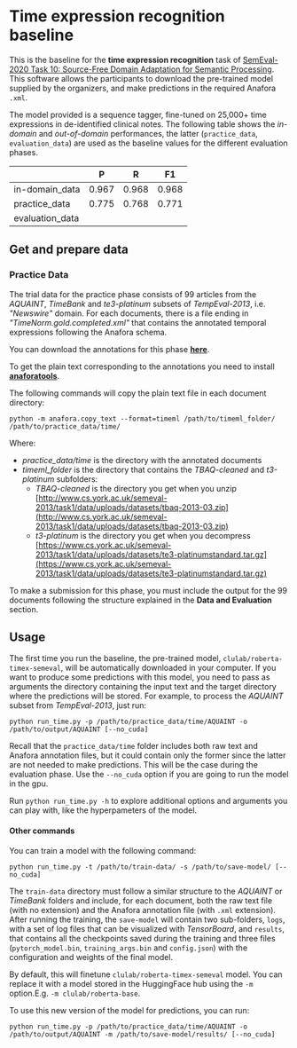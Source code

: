 # Time expression recognition baseline

This is  the baseline for the **time expression recognition** task of [SemEval-2020 Task 10: Source-Free Domain Adaptation for Semantic Processing](https://machine-learning-for-medical-language.github.io/source-free-domain-adaptation/). This software allows the participants to download the pre-trained model supplied by the organizers, and make predictions in the required Anafora `.xml`.

The model provided is a sequence tagger, fine-tuned on 25,000+ time expressions in de-identified clinical notes. The following table shows the _in-domain_ and _out-of-domain_ performances, the latter (`practice_data`, `evaluation_data`) are used as the baseline values for the different evaluation phases.

|                 | P     | R     | F1    |
|-----------------|-------|-------|-------|
| in-domain_data  | 0.967 | 0.968 | 0.968 |
| practice_data   | 0.775 | 0.768 | 0.771 |
| evaluation_data |       |       |       |



## Get and prepare data

### Practice Data

The trial data for the practice phase consists of 99 articles from the _AQUAINT_, _TimeBank_ and _te3-platinum_ subsets of  _TempEval-2013_, i.e. _"Newswire"_ domain. For each documents, there is a file ending in _"TimeNorm.gold.completed.xml"_ that contains the annotated temporal expressions following the Anafora schema.

You can download the annotations for this phase [**here**](https://github.com/Machine-Learning-for-Medical-Language/source-free-domain-adaptation/tree/master/practice_data/time).

To get the plain text corresponding to the annotations you need to install [**anaforatools**](https://pypi.org/project/anaforatools/).

The following commands will copy the plain text file in each document directory:

    python -m anafora.copy_text --format=timeml /path/to/timeml_folder/ /path/to/practice_data/time/

Where:

-   _practice_data/time_ is the directory with the annotated documents
-   _timeml_folder_ is the directory that contains the _TBAQ-cleaned_ and _t3-platinum_ subfolders:
    -   _TBAQ-cleaned_ is the directory you get when you unzip [http://www.cs.york.ac.uk/semeval-2013/task1/data/uploads/datasets/tbaq-2013-03.zip](http://www.cs.york.ac.uk/semeval-2013/task1/data/uploads/datasets/tbaq-2013-03.zip)
    -   _t3-platinum_ is the directory you get when you decompress [https://www.cs.york.ac.uk/semeval-2013/task1/data/uploads/datasets/te3-platinumstandard.tar.gz](https://www.cs.york.ac.uk/semeval-2013/task1/data/uploads/datasets/te3-platinumstandard.tar.gz)

To make a submission for this phase, you must include the output for the 99 documents following the structure explained in the **Data and Evaluation** section.

## Usage


The first time you run the baseline, the pre-trained model, `clulab/roberta-timex-semeval`, will be automatically downloaded in your computer. If you want to produce some predictions with this model, you need to pass as arguments the directory containing the input text and the target directory where the predictions will be stored. For example, to process the _AQUAINT_ subset from _TempEval-2013_, just run:

    python run_time.py -p /path/to/practice_data/time/AQUAINT -o /path/to/output/AQUAINT [--no_cuda]

Recall that the `practice_data/time` folder includes both raw text and Anafora annotation files, but it could contain only the former since the latter are not needed to make predictions. This will be the case during the evaluation phase. Use the `--no_cuda` option if you are going to run the model in the gpu.

Run `python run_time.py -h` to explore additional options and arguments you can play with, like the hyperpameters of the model. 

#### Other commands

You can train a model with the following command:

    python run_time.py -t /path/to/train-data/ -s /path/to/save-model/ [--no_cuda]

The `train-data` directory must follow a similar structure to the _AQUAINT_ or _TimeBank_ folders and include, for each document, both the raw text file (with no extension) and the Anafora annotation file (with `.xml` extension). After running the training, the `save-model` will contain two sub-folders, `logs`, with a set of log files that can be visualized with _TensorBoard_, and `results`, that contains all the checkpoints saved during the training and three files (`pytorch_model.bin`, `training_args.bin` and `config.json`) with the configuration and weights of the final model.

By default, this will finetune `clulab/roberta-timex-semeval` model. You can replace it with a model stored in the HuggingFace hub using the `-m` option.E.g. `-m clulab/roberta-base`.

To use this new version of the model for predictions, you can run:

    python run_time.py -p /path/to/practice_data/time/AQUAINT -o /path/to/output/AQUAINT -m /path/to/save-model/results/ [--no_cuda]
